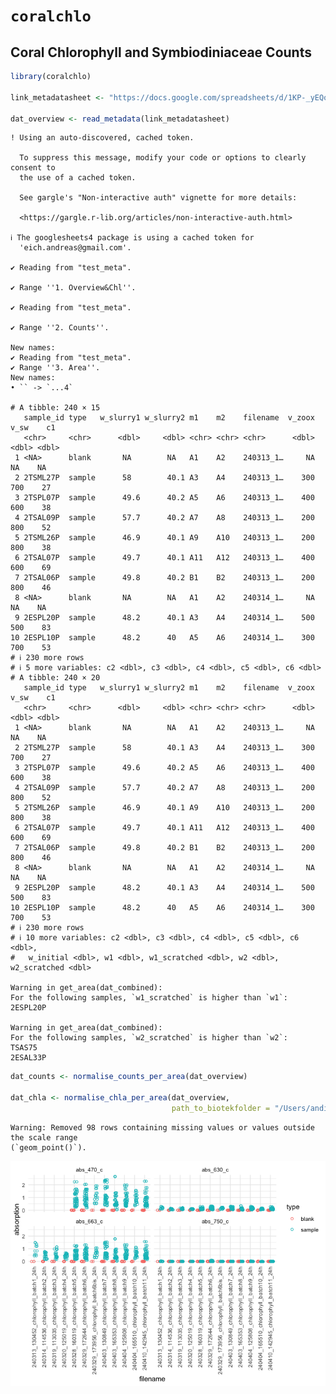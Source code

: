 # `coralchlo`


## Coral Chlorophyll and Symbiodiniaceae Counts

``` r
library(coralchlo)

link_metadatasheet <- "https://docs.google.com/spreadsheets/d/1KP-_yEQoHC9zHPlVpf3ob9BRJ60qNiGJsdZsO-l3ljw/edit?gid=0#gid=0"

dat_overview <- read_metadata(link_metadatasheet)
```

    ! Using an auto-discovered, cached token.

      To suppress this message, modify your code or options to clearly consent to
      the use of a cached token.

      See gargle's "Non-interactive auth" vignette for more details:

      <https://gargle.r-lib.org/articles/non-interactive-auth.html>

    ℹ The googlesheets4 package is using a cached token for
      'eich.andreas@gmail.com'.

    ✔ Reading from "test_meta".

    ✔ Range ''1. Overview&Chl''.

    ✔ Reading from "test_meta".

    ✔ Range ''2. Counts''.

    New names:
    ✔ Reading from "test_meta".
    ✔ Range ''3. Area''.
    New names:
    • `` -> `...4`

    # A tibble: 240 × 15
       sample_id type   w_slurry1 w_slurry2 m1    m2    filename  v_zoox  v_sw    c1
       <chr>     <chr>      <dbl>     <dbl> <chr> <chr> <chr>      <dbl> <dbl> <dbl>
     1 <NA>      blank       NA        NA   A1    A2    240313_1…     NA    NA    NA
     2 2TSML27P  sample      58        40.1 A3    A4    240313_1…    300   700    27
     3 2TSPL07P  sample      49.6      40.2 A5    A6    240313_1…    400   600    38
     4 2TSAL09P  sample      57.7      40.2 A7    A8    240313_1…    200   800    52
     5 2TSML26P  sample      46.9      40.1 A9    A10   240313_1…    200   800    38
     6 2TSAL07P  sample      49.7      40.1 A11   A12   240313_1…    400   600    69
     7 2TSAL06P  sample      49.8      40.2 B1    B2    240313_1…    200   800    46
     8 <NA>      blank       NA        NA   A1    A2    240314_1…     NA    NA    NA
     9 2ESPL20P  sample      48.2      40.1 A3    A4    240314_1…    500   500    83
    10 2ESPL10P  sample      48.2      40   A5    A6    240314_1…    300   700    53
    # ℹ 230 more rows
    # ℹ 5 more variables: c2 <dbl>, c3 <dbl>, c4 <dbl>, c5 <dbl>, c6 <dbl>
    # A tibble: 240 × 20
       sample_id type   w_slurry1 w_slurry2 m1    m2    filename  v_zoox  v_sw    c1
       <chr>     <chr>      <dbl>     <dbl> <chr> <chr> <chr>      <dbl> <dbl> <dbl>
     1 <NA>      blank       NA        NA   A1    A2    240313_1…     NA    NA    NA
     2 2TSML27P  sample      58        40.1 A3    A4    240313_1…    300   700    27
     3 2TSPL07P  sample      49.6      40.2 A5    A6    240313_1…    400   600    38
     4 2TSAL09P  sample      57.7      40.2 A7    A8    240313_1…    200   800    52
     5 2TSML26P  sample      46.9      40.1 A9    A10   240313_1…    200   800    38
     6 2TSAL07P  sample      49.7      40.1 A11   A12   240313_1…    400   600    69
     7 2TSAL06P  sample      49.8      40.2 B1    B2    240313_1…    200   800    46
     8 <NA>      blank       NA        NA   A1    A2    240314_1…     NA    NA    NA
     9 2ESPL20P  sample      48.2      40.1 A3    A4    240314_1…    500   500    83
    10 2ESPL10P  sample      48.2      40   A5    A6    240314_1…    300   700    53
    # ℹ 230 more rows
    # ℹ 10 more variables: c2 <dbl>, c3 <dbl>, c4 <dbl>, c5 <dbl>, c6 <dbl>,
    #   w_initial <dbl>, w1 <dbl>, w1_scratched <dbl>, w2 <dbl>, w2_scratched <dbl>

    Warning in get_area(dat_combined): 
    For the following samples, `w1_scratched` is higher than `w1`:
    2ESPL20P

    Warning in get_area(dat_combined): 
    For the following samples, `w2_scratched` is higher than `w2`:
    TSAS75
    2ESAL33P

``` r
dat_counts <- normalise_counts_per_area(dat_overview)

dat_chla <- normalise_chla_per_area(dat_overview,
                                    path_to_biotekfolder = "/Users/andi/Desktop/test_files")
```

    Warning: Removed 98 rows containing missing values or values outside the scale range
    (`geom_point()`).

![](README_files/figure-commonmark/unnamed-chunk-1-1.png)
